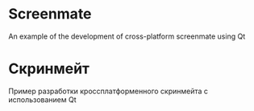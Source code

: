 ﻿# Screenmate
An example of the development of cross-platform screenmate using Qt

# Скринмейт
Пример разработки кроссплатформенного скринмейта с использованием Qt